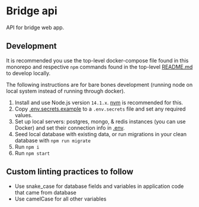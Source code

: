 # Bridge api

API for bridge web app.

## Development
It is recommended you use the top-level docker-compose file found in this monorepo and respective `npm` commands found in the top-level [README.md](../README.md) to develop locally.

The following instructions are for bare bones development (running node on local system instead of running through docker).

1. Install and use Node.js version `14.1.x`. [nvm](https://github.com/nvm-sh/nvm) is recommended for this.
2. Copy [.env.secrets.example](./.env.secrets.example) to a `.env.secrets` file and set any required values.
3. Set up local servers: postgres, mongo, & redis instances (you can use Docker) and set their connection info in [.env](./env).
4. Seed local database with existing data, or run migrations in your clean database with `npm run migrate`
5. Run `npm i`
6. Run `npm start`

## Custom linting practices to follow

- Use snake_case for database fields and variables in application code that came from database
- Use camelCase for all other variables
